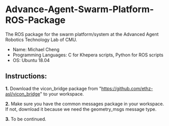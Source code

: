 # Advance-Agent-Swarm-Platform-ROS-Package
The ROS package for the swarm platform/system at the Advanced Agent Robotics Technology Lab of CMU.

- Name: Michael Cheng
- Programming Languages: C for Khepera scripts, Python for ROS scripts
- OS: Ubuntu 18.04

## Instructions:
**1.** Download the vicon_bridge package from "https://github.com/ethz-asl/vicon_bridge" to your workspace.

**2.** Make sure you have the common messages package in your workspace. If not, download it because we need the geometry_msgs message type.

**3.** To be continued.
